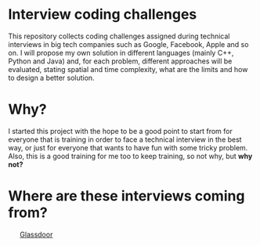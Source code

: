 # Interview coding challenges
This repository collects coding challenges assigned during technical interviews in big tech companies such as Google, Facebook, Apple and so on.
I will propose my own solution in different languages (mainly C++, Python and Java) and, for each problem, different approaches will be evaluated, stating spatial and time complexity, what are the limits and how to design a better solution.

# Why?
I started this project with the hope to be a good point to start from for everyone that is training in order to face a technical interview in the best way, or just for everyone that wants to have fun with some tricky problem.
Also, this is a good training for me too to keep training, so not why, but <b>why not?</b>

# Where are these interviews coming from?
<ul>
  <a href="https://glassdoor.com/">Glassdoor</a>
</ul>
